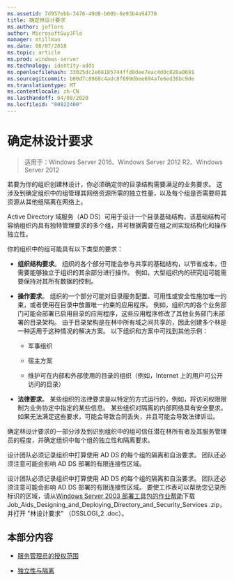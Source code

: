 ```yaml
---
ms.assetid: 7d957ebb-3476-49d8-b00b-6e93b4a94778
title: 确定林设计要求
ms.author: joflore
author: MicrosoftGuyJFlo
manager: mtillman
ms.date: 08/07/2018
ms.topic: article
ms.prod: windows-server
ms.technology: identity-adds
ms.openlocfilehash: 33025dc2e08185744ffd0dee7eac4d0c020a0691
ms.sourcegitcommit: b00d7c8968c4adc8f699dbee694afe6ed36bc9de
ms.translationtype: MT
ms.contentlocale: zh-CN
ms.lasthandoff: 04/08/2020
ms.locfileid: "80822400"
---
```

# <a name="identifying-forest-design-requirements"></a>确定林设计要求

>适用于：Windows Server 2016、Windows Server 2012 R2、Windows Server 2012

若要为你的组织创建林设计，你必须确定你的目录结构需要满足的业务要求。 这涉及到确定组织中的组管理其网络资源所需的独立性量，以及每个组是否需要将其资源从其他组隔离在网络上。  
  
Active Directory 域服务（AD DS）可用于设计一个目录基础结构，该基础结构可容纳组织内具有独特管理要求的多个组，并可根据需要在组之间实现结构化和操作独立性。  
  
你的组织中的组可能具有以下类型的要求：  
  
-   **组织结构要求**。 组织的各个部分可能会参与共享的基础结构，以节省成本，但需要能够独立于组织的其余部分进行操作。 例如，大型组织内的研究组可能需要保持对其所有数据的控制。  
  
-   **操作要求**。 组织的一个部分可能对目录服务配置、可用性或安全性施加唯一约束，或者使用在目录中放置唯一约束的应用程序。 例如，组织内的各个业务部门可能会部署已启用目录的应用程序，这些应用程序修改了其他业务部门未部署的目录架构。 由于目录架构是在林中所有域之间共享的，因此创建多个林是一种适用于这种情况的解决方案。 以下组织和方案中可找到其他示例：  
  
    -   军事组织  
  
    -   宿主方案  
  
    -   维护可在内部和外部使用的目录的组织（例如，Internet 上的用户可公开访问的目录）  
  
-   **法律要求**。 某些组织的法律要求是以特定的方式运行的，例如，将访问权限限制为业务协定中指定的某些信息。 某些组织对隔离的内部网络具有安全要求。 如果无法满足这些要求，可能会导致合同丢失，并且可能会导致法律诉讼。  
  
确定林设计要求的一部分涉及到识别组织中的组可信任潜在林所有者及其服务管理员的程度，并确定组织中每个组的独立性和隔离要求。  
  
设计团队必须记录组织中打算使用 AD DS 的每个组的隔离和自治要求。 团队还必须注意可能会影响 AD DS 部署的有限连接性区域。  
  
设计团队必须记录组织中打算使用 AD DS 的每个组的隔离和自治要求。 团队还必须注意可能会影响 AD DS 部署的有限连接性区域。 要使工作表可以帮助您记录所标识的区域，请从[Windows Server 2003 部署工具包的作业帮助](https://go.microsoft.com/fwlink/?LinkID=102558)下载 Job_Aids_Designing_and_Deploying_Directory_and_Security_Services .zip，并打开 "林设计要求" （DSSLOGI_2 .doc）。  
  
## <a name="in-this-section"></a>本部分内容  
  
-   [服务管理员的授权范围](../../ad-ds/plan/Service-Administrator-Scope-of-Authority.md)  
  
-   [独立性与隔离](../../ad-ds/plan/Autonomy-vs.-Isolation.md)  
